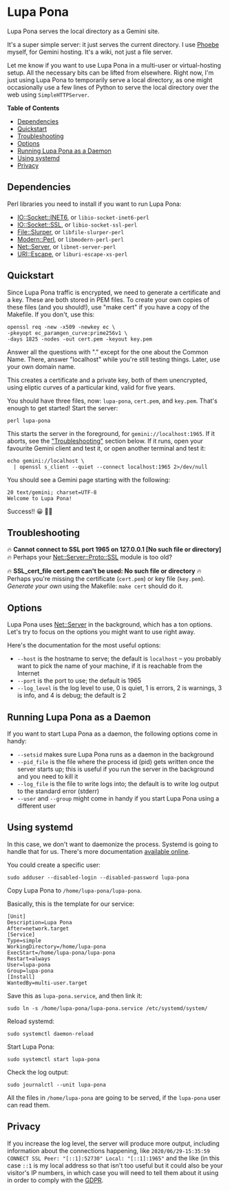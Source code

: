 # Lupa Pona

Lupa Pona serves the local directory as a Gemini site.

It's a super simple server: it just serves the current directory. I use
[Phoebe](https://alexschroeder.ch/cgit/phoebe/about/) myself, for Gemini
hosting. It's a wiki, not just a file server.

Let me know if you want to use Lupa Pona in a multi-user or virtual-hosting
setup. All the necessary bits can be lifted from elsewhere. Right now, I'm just
using Lupa Pona to temporarily serve a local directory, as one might
occasionally use a few lines of Python to serve the local directory over the web
using `SimpleHTTPServer`.

**Table of Contents**

- [Dependencies](#dependencies)
- [Quickstart](#quickstart)
- [Troubleshooting](#troubleshooting)
- [Options](#options)
- [Running Lupa Pona as a Daemon](#running-lupa-pona-as-a-daemon)
- [Using systemd](#using-systemd)
- [Privacy](#privacy)

## Dependencies

Perl libraries you need to install if you want to run Lupa Pona:

- [IO::Socket::INET6](https://metacpan.org/pod/IO%3A%3ASocket%3A%3AINET6), or `libio-socket-inet6-perl`
- [IO::Socket::SSL](https://metacpan.org/pod/IO%3A%3ASocket%3A%3ASSL), or `libio-socket-ssl-perl`
- [File::Slurper](https://metacpan.org/pod/File%3A%3ASlurper), or `libfile-slurper-perl`
- [Modern::Perl](https://metacpan.org/pod/Modern%3A%3APerl), or `libmodern-perl-perl`
- [Net::Server](https://metacpan.org/pod/Net%3A%3AServer), or `libnet-server-perl`
- [URI::Escape](https://metacpan.org/pod/URI%3A%3AEscape), or `liburi-escape-xs-perl`

## Quickstart

Since Lupa Pona traffic is encrypted, we need to generate a
certificate and a key. These are both stored in PEM files. To create
your own copies of these files (and you should!), use "make cert" if
you have a copy of the Makefile. If you don't, use this:

    openssl req -new -x509 -newkey ec \
    -pkeyopt ec_paramgen_curve:prime256v1 \
    -days 1825 -nodes -out cert.pem -keyout key.pem

Answer all the questions with "." except for the one about the Common Name.
There, answer "localhost" while you're still testing things. Later, use your own
domain name.

This creates a certificate and a private key, both of them unencrypted, using
eliptic curves of a particular kind, valid for five years.

You should have three files, now: `lupa-pona`, `cert.pem`, and
`key.pem`. That's enough to get started! Start the server:

    perl lupa-pona

This starts the server in the foreground, for `gemini://localhost:1965`. If it
aborts, see the ["Troubleshooting"](#troubleshooting) section below. If it runs, open your
favourite Gemini client and test it, or open another terminal and test it:

    echo gemini://localhost \
      | openssl s_client --quiet --connect localhost:1965 2>/dev/null

You should see a Gemini page starting with the following:

    20 text/gemini; charset=UTF-8
    Welcome to Lupa Pona!

Success!! 😀 🚀🚀

## Troubleshooting

🔥 **Cannot connect to SSL port 1965 on 127.0.0.1 \[No such file or directory\]**
🔥 Perhaps your [Net::Server::Proto::SSL](https://metacpan.org/pod/Net%3A%3AServer%3A%3AProto%3A%3ASSL) module is too old?

🔥 **SSL\_cert\_file cert.pem can't be used: No such file or directory**
🔥 Perhaps you're missing the certificate (`cert.pem`) or key file
(`key.pem`). _Generate your own_ using the Makefile: `make cert`
should do it.

## Options

Lupa Pona uses [Net::Server](https://metacpan.org/pod/Net%3A%3AServer) in the background, which has a ton
options. Let's try to focus on the options you might want to use right
away.

Here's the documentation for the most useful options:

- `--host` is the hostname to serve; the default is `localhost` – you
      probably want to pick the name of your machine, if it is reachable from
      the Internet
- `--port` is the port to use; the default is 1965
- `--log_level` is the log level to use, 0 is quiet, 1 is errors, 2 is
      warnings, 3 is info, and 4 is debug; the default is 2

## Running Lupa Pona as a Daemon

If you want to start Lupa Pona as a daemon, the following options come
in handy:

- `--setsid` makes sure Lupa Pona runs as a daemon in the background
- `--pid_file` is the file where the process id (pid) gets written once the
      server starts up; this is useful if you run the server in the background
      and you need to kill it
- `--log_file` is the file to write logs into; the default is to write log
      output to the standard error (stderr)
- `--user` and `--group` might come in handy if you start Lupa Pona
      using a different user

## Using systemd

In this case, we don't want to daemonize the process. Systemd is going to handle
that for us. There's more documentation [available
online](https://www.freedesktop.org/software/systemd/man/systemd.service.html).

You could create a specific user:

    sudo adduser --disabled-login --disabled-password lupa-pona

Copy Lupa Pona to `/home/lupa-pona/lupa-pona`.

Basically, this is the template for our service:

    [Unit]
    Description=Lupa Pona
    After=network.target
    [Service]
    Type=simple
    WorkingDirectory=/home/lupa-pona
    ExecStart=/home/lupa-pona/lupa-pona
    Restart=always
    User=lupa-pona
    Group=lupa-pona
    [Install]
    WantedBy=multi-user.target

Save this as `lupa-pona.service`, and then link it:

    sudo ln -s /home/lupa-pona/lupa-pona.service /etc/systemd/system/

Reload systemd:

    sudo systemctl daemon-reload

Start Lupa Pona:

    sudo systemctl start lupa-pona

Check the log output:

    sudo journalctl --unit lupa-pona

All the files in `/home/lupa-pona` are going to be served, if the `lupa-pona`
user can read them.

## Privacy

If you increase the log level, the server will produce more output, including
information about the connections happening, like `2020/06/29-15:35:59 CONNECT
SSL Peer: "[::1]:52730" Local: "[::1]:1965"` and the like (in this case `::1`
is my local address so that isn't too useful but it could also be your visitor's
IP numbers, in which case you will need to tell them about it using in order to
comply with the
[GDPR](https://en.wikipedia.org/wiki/General_Data_Protection_Regulation).
